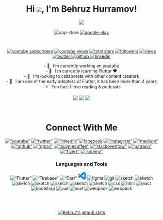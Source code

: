<h1 align="center"> Hi <img src="https://media.giphy.com/media/hvRJCLFzcasrR4ia7z/giphy.gif" width="30px">, I'm <a>Behruz Hurramov!</a></h1>
    
<p align="center">
  <img src="https://readme-typing-svg.herokuapp.com/?lines=Flutter+Developer+from+Uzb;Founder+ARISTECH!;and+Addicted+To+Coding!;Nice+to+meet+you...!&font=Fira%20Code&center=true&width=380&height=50">
</p> 
     
  
<p align="center"> 
  <img alt="app-store" src="https://github.com/ariscybertech/ariscybertech/blob/main/publish/app-store.png" />
 <a href="https://play.google.com/store/apps/developer?id=Behruz+Hurramov">
    <img alt="google-play" src="https://github.com/ariscybertech/ariscybertech/blob/main/publish/play-store.png" />
 </a>
</p>
 
<br />
      
<p align="center">
  <a href="">
    <img alt="youtube subscribers" title="Subscribe to my YouTube channel" src="https://custom-icon-badges.herokuapp.com/youtube/channel/subscribers/UCipSxT7a3rn81vGLw9lqRkg?color=%23E05D44&label=SUBSCRIBE&logo=video&logoColor=white&style=for-the-badge&labelColor=CE4630"/></a> 
  <a href="">
    <img alt="youtube views" title="YouTube views" src="https://custom-icon-badges.herokuapp.com/youtube/channel/views/UCipSxT7a3rn81vGLw9lqRkg?color=%23E1AD0E&logo=video&logoColor=white&style=for-the-badge&labelColor=C79600"/></a> 
  <a href="">
    <img alt="total stars" title="Total stars on GitHub" src="https://custom-icon-badges.herokuapp.com/badge/dynamic/json?logo=star&color=55960c&labelColor=488207&label=Stars&style=for-the-badge&query=%24.stars&url=https://api.github-star-counter.workers.dev/user/DenverCoder1"/></a>
  <a href="">
    <img alt="followers" title="Follow me on Github" src="https://custom-icon-badges.herokuapp.com/github/followers/DenverCoder1?color=236ad3&labelColor=1155ba&style=for-the-badge&logo=person-add&label=Follow&logoColor=white"/></a>
  <a href="">
    <img alt="views" title="GitHub profile views" src="https://freshidea.com/jonah/app/DenverCoder1-profile-views"/></a>
   <a href="https://mobile.twitter.com/ARISCYBERTECH">
    <img alt="twitter" src="https://img.shields.io/twitter/follow/JohannesMilke?color=1DA1F2&label=Followers&logo=twitter&style=for-the-badge" />
 </a>
 <a href="https://github.com/ariscybertech">
    <img alt="github" src="https://img.shields.io/github/followers/JohannesMilke?logo=GitHub&style=for-the-badge" />
 </a>
 <a href="https://www.linkedin.com/in/aris-aris-803916221/">
    <img alt="linkedin" src="https://img.shields.io/badge/-CONNECT-blue?style=for-the-badge&logo=Linkedin&link=https://www.linkedin.com/in/JohannesMilk" e/>
 </a>
</p>

<p align="center">
- 🔭 &ensp;I’m currently working on youtube <br />
- 🌱 &ensp;I’m currently learning Flutter ❤️ <br />
- 👯 &ensp;I’m looking to collaborate with other content creators <br />
- 🗿 &ensp;I am one of the early adopters of Flutter, it has been more than 4 years <br />
- ⚡ &ensp;Fun fact: I love reading & podcasts <br />
</p>

<p align="center">
   <a href="https://www.buymeacoffee.com/ariscybertech"><img src="https://cdn.buymeacoffee.com/buttons/v2/default-yellow.png" height="60"></a>
   <a href="https://www.udemy.com/user/aristech/"><img src="https://www.vectorlogo.zone/logos/udemy/udemy-official.svg" height="60"></a>
   <a href="https://www.patreon.com/aristech"><img src="https://github.com/ariscybertech/ariscybertech/blob/main/default/patreon.png" height="60"></a>
</p>

<br />

<h1 align="center"> Connect With Me</h1>

<p align="center">
   <a href="https://www.youtube.com/channel/UCLGRdAvjXoAjeaqexW-Rj_w"><img alt=“youtube” width="28px" src="https://www.vectorlogo.zone/logos/youtube/youtube-icon.svg" /></a>
   <a href="https://mobile.twitter.com/ARISCYBERTECH"><img  alt=“twitter” width="28px" src="https://www.vectorlogo.zone/logos/twitter/twitter-official.svg" /></a>
   <a href="https://www.linkedin.com/in/aris-aris-803916221/"><img alt=“linkedin” width="28px" src="https://www.vectorlogo.zone/logos/linkedin/linkedin-tile.svg" /></a>
   <a href="https://www.facebook.com/profile.php?id=100072963474345"><img alt=facebook width="28px" src="https://www.vectorlogo.zone/logos/facebook/facebook-official.svg" /></a>
   <a href="https://www.instagram.com/ariscybertech/?hl=ru"><img alt=“instagram” width="28px" src="https://www.vectorlogo.zone/logos/instagram/instagram-icon.svg" /></a>
   <a href="https://medium.com/@ariscybertech"><img alt=“medium” width="28px" src="https://www.vectorlogo.zone/logos/medium/medium-tile.svg" /></a>
   <a href="https://github.com/ariscybertech"><img alt=“github” width="28px" src="https://www.vectorlogo.zone/logos/github/github-tile.svg" /></a>
   <a href="ariscybertech@gmail.com"><img alt=“gmail” width="28px" src="https://www.vectorlogo.zone/logos/gmail/gmail-icon.svg" /></a>
   <a href="https://www.buymeacoffee.com/ariscybertech"><img alt=“buymecoffee” width="28px" src="https://www.vectorlogo.zone/logos/buymeacoffee/buymeacoffee-icon.svg" /></a>
   <a href="https://stackoverflow.com/users/17326333/aris-aris"><img alt=“stackoverflow” width="28px" src="https://www.vectorlogo.zone/logos/stackoverflow/stackoverflow-icon.svg" /></a>
   <a href="https://www.patreon.com/aristech"><img alt=“patreon” width="28px" src="https://www.vectorlogo.zone/logos/patreon/patreon-tile.svg" /></a>
   <a href="https://www.fiverr.com/ariscybertech?up_rollout=true"><img alt=“fiverr” width="28px" src="https://www.vectorlogo.zone/logos/fiverr/fiverr-icon.svg" /></a>
   <a href="https://www.udemy.com/user/aristech/"><img alt=“udemy” width="28px" src="https://www.vectorlogo.zone/logos/udemy/udemy-icon.svg" /></a>
</p>

<!-- <br /> -->

<!-- [<img align="left" alt=“youtube” width="28px" src="https://www.vectorlogo.zone/logos/youtube/youtube-icon.svg" />][youtube]
[<img align="left" alt=“twitter” width="28px" src="https://www.vectorlogo.zone/logos/twitter/twitter-official.svg" />][twitter]
[<img align="left" alt=“linkedin” width="28px" src="https://www.vectorlogo.zone/logos/linkedin/linkedin-tile.svg" />][linkedin]
[<img align="left" alt=“facebook” width="28px" src="https://www.vectorlogo.zone/logos/facebook/facebook-official.svg" />][facebook]
[<img align="left" alt=“instagram” width="28px" src="https://www.vectorlogo.zone/logos/instagram/instagram-icon.svg" />][instagram]
[<img align="left" alt=“medium” width="28px" src="https://www.vectorlogo.zone/logos/medium/medium-tile.svg" />][medium]
[<img align="left" alt=“github” width="28px" src="https://www.vectorlogo.zone/logos/github/github-tile.svg" />][github]
[<img align="left" alt=“gmail” width="28px" src="https://www.vectorlogo.zone/logos/gmail/gmail-icon.svg" />][gmail]
[<img align="left" alt=“buymecoffee” width="28px" src="https://www.vectorlogo.zone/logos/buymeacoffee/buymeacoffee-icon.svg" />][buymecoffee]
[<img align="left" alt=“stackoverflow” width="28px" src="https://www.vectorlogo.zone/logos/stackoverflow/stackoverflow-icon.svg" />][stackoverflow]
[<img align="left" alt=“patreon” width="28px" src="https://www.vectorlogo.zone/logos/patreon/patreon-tile.svg" />][patreon]
[<img align="left" alt=“fiverr” width="28px" src="https://www.vectorlogo.zone/logos/fiverr/fiverr-icon.svg" />][fiverr]
[<img align="left" alt=“fiverr” width="28px" src="https://www.vectorlogo.zone/logos/udemy/udemy-icon.svg" />][udemy] -->

<!-- <br />
<br /> -->

<h3 align="center">Languages and Tools</h3>

<p align="center">
  <img  alt=“Flutter” width="26px" src="https://www.vectorlogo.zone/logos/flutterio/flutterio-icon.svg" />
<img  alt=“Firebase” width="26px" src="https://www.vectorlogo.zone/logos/firebase/firebase-icon.svg" />
<img  alt=“Dart” width="26px" src="https://www.vectorlogo.zone/logos/dartlang/dartlang-icon.svg" />
<img  alt=“Github” width="26px" src="https://raw.githubusercontent.com/github/explore/80688e429a7d4ef2fca1e82350fe8e3517d3494d/topics/visual-studio-code/visual-studio-code.png" />
<img  src="https://www.vectorlogo.zone/logos/figma/figma-icon.svg" alt="figma" width="26px"/>
<img  src="https://www.vectorlogo.zone/logos/git-scm/git-scm-icon.svg" alt="git" width="26px"/>
<img   src="https://www.vectorlogo.zone/logos/sketchapp/sketchapp-icon.svg" alt="sketch" width="26px"/>
<img   src="https://www.vectorlogo.zone/logos/python/python-icon.svg" alt="sketch" width="26px"/>
<img   src="https://www.vectorlogo.zone/logos/android/android-icon.svg" alt="sketch" width="26px"/>
<img   src="https://www.vectorlogo.zone/logos/nodejs/nodejs-icon.svg" alt="sketch" width="26px"/>
<img   src="https://www.vectorlogo.zone/logos/getpostman/getpostman-icon.svg" alt="sketch" width="26px"/>
<img   src="https://www.vectorlogo.zone/logos/slack/slack-icon.svg" alt="sketch" width="26px"/>
<img   src="https://www.vectorlogo.zone/logos/adobe_illustrator/adobe_illustrator-icon.svg" alt="sketch" width="26px"/>
<img   src="https://www.vectorlogo.zone/logos/w3_css/w3_css-official.svg" alt="css" width="26px"/>
<img   src="https://www.vectorlogo.zone/logos/w3_html5/w3_html5-icon.svg" alt="html" width="26px"/>
<img   src="https://www.vectorlogo.zone/logos/reactjs/reactjs-icon.svg" alt="react" width="26px"/>
<img   src="https://www.vectorlogo.zone/logos/getbootstrap/getbootstrap-icon.svg" alt="bootstrap" width="26px"/>
<img   src="https://www.vectorlogo.zone/logos/vuejs/vuejs-icon.svg" alt="vue" width="26px"/>
<img   src="https://www.vectorlogo.zone/logos/nuxtjs/nuxtjs-icon.svg" alt="nuxt" width="26px"/>
<img   src="https://www.vectorlogo.zone/logos/js_webpack/js_webpack-icon.svg" alt="webpack" width="26px"/>
<img   src="https://www.vectorlogo.zone/logos/linux/linux-icon.svg" alt="webpack" width="26px"/>
</p>

<br />
<br />

<p align="center">
<a href="https://github.com/ariscybertech">
 <img src="https://github-readme-stats.vercel.app/api?username=ariscybertech&show_icons=true&layout=compact&theme=tokyonight&line_height=27" alt="Behruz's github stats"/>
</a>
<!--  <a href="https://github.com/ariscybertech"> -->
<!--   <img src="https://github-readme-stats.vercel.app/api/top-langs/?username=ariscybertech&layout=compact&theme=tokyonight&hide_langs_below=1" /> -->
<!-- </a> -->
</p>
 
[website]: https://ariscybertech.com
[twitter]: https://mobile.twitter.com/ARISCYBERTECH
[youtube]: https://www.youtube.com/channel/UCLGRdAvjXoAjeaqexW-Rj_w
[linkedin]: https://www.linkedin.com/in/aris-aris-803916221/
[github]: https://github.com/ariscybertech
[instagram]: https://www.instagram.com/ariscybertech/?hl=ru
[facebook]: https://www.facebook.com/profile.php?id=100072963474345
[medium]: https://medium.com/@ariscybertech
[gmail]: ariscybertech@gmail.com
[buymecoffee]: https://www.buymeacoffee.com/ariscybertech
[stackoverflow]: https://stackoverflow.com/users/17326333/aris-aris
[patreon]: https://www.patreon.com/aristech
[fiverr]: https://www.fiverr.com/ariscybertech?up_rollout=true
[udemy]: https://www.udemy.com/user/aristech/
